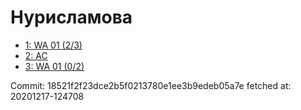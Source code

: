 # Нурисламова
- [1: WA 01 (2/3)](1.md)
- [2: AC](2.md)
- [3: WA 01 (0/2)](3.md)

Commit: 18521f2f23dce2b5f0213780e1ee3b9edeb05a7e
 fetched at: 20201217-124708
